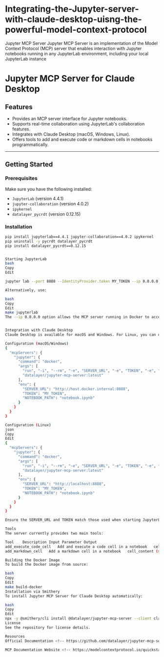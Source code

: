 # Integrating-the-Jupyter-server-with-claude-desktop-uisng-the-powerful-model-context-protocol
Jupyter MCP Server Jupyter MCP Server is an implementation of the Model Context Protocol (MCP) server that enables interaction with Jupyter notebooks running in any JupyterLab environment, including your local JupyterLab instance


# Jupyter MCP Server for Claude Desktop

## Features

- Provides an MCP server interface for Jupyter notebooks.
- Supports real-time collaboration using JupyterLab's collaboration features.
- Integrates with Claude Desktop (macOS, Windows, Linux).
- Offers tools to add and execute code or markdown cells in notebooks programmatically.

---

## Getting Started

### Prerequisites

Make sure you have the following installed:

- `JupyterLab` (version 4.4.1)
- `jupyter-collaboration` (version 4.0.2)
- `ipykernel`
- `datalayer_pycrdt` (version 0.12.15)

### Installation

```bash
pip install jupyterlab==4.4.1 jupyter-collaboration==4.0.2 ipykernel
pip uninstall -y pycrdt datalayer_pycrdt
pip install datalayer_pycrdt==0.12.15


Starting JupyterLab
bash
Copy
Edit

jupyter lab --port 8888 --IdentityProvider.token MY_TOKEN --ip 0.0.0.0

Alternatively, use:

bash
Copy
Edit
make jupyterlab
The --ip 0.0.0.0 option allows the MCP server running in Docker to access your local JupyterLab.


Integration with Claude Desktop
Claude Desktop is available for macOS and Windows. For Linux, you can use an unofficial build script based on Nix.

Configuration (macOS/Windows)
{
  "mcpServers": {
    "jupyter": {
      "command": "docker",
      "args": [
        "run", "-i", "--rm", "-e", "SERVER_URL", "-e", "TOKEN", "-e", "NOTEBOOK_PATH",
        "datalayer/jupyter-mcp-server:latest"
      ],
      "env": {
        "SERVER_URL": "http://host.docker.internal:8888",
        "TOKEN": "MY_TOKEN",
        "NOTEBOOK_PATH": "notebook.ipynb"
      }
    }
  }
}

Configuration (Linux)
json
Copy
Edit
{
  "mcpServers": {
    "jupyter": {
      "command": "docker",
      "args": [
        "run", "-i", "--rm", "-e", "SERVER_URL", "-e", "TOKEN", "-e", "NOTEBOOK_PATH", "--network=host",
        "datalayer/jupyter-mcp-server:latest"
      ],
      "env": {
        "SERVER_URL": "http://localhost:8888",
        "TOKEN": "MY_TOKEN",
        "NOTEBOOK_PATH": "notebook.ipynb"
      }
    }
  }
}

Ensure the SERVER_URL and TOKEN match those used when starting JupyterLab. The NOTEBOOK_PATH should be relative to the directory where JupyterLab was started.

Tools
The server currently provides two main tools:

Tool	Description	Input Parameter	Output
add_execute_code_cell	Add and execute a code cell in a notebook	cell_content (str)	Cell output
add_markdown_cell	Add a markdown cell in a notebook	cell_content (str)	Success message

Building the Docker Image
To build the Docker image from source:

bash
Copy
Edit
make build-docker
Installation via Smithery
To install Jupyter MCP Server for Claude Desktop automatically:

bash
Copy
Edit
npx -y @smithery/cli install @datalayer/jupyter-mcp-server --client claude
License
See the repository for license details.

Resources
Official Documentation <!-- https://github.com/datalayer/jupyter-mcp-server -->

MCP Documentation Website <!-- https://modelcontextprotocol.io/quickstart/user#2-add-the-filesystem-mcp-server -->